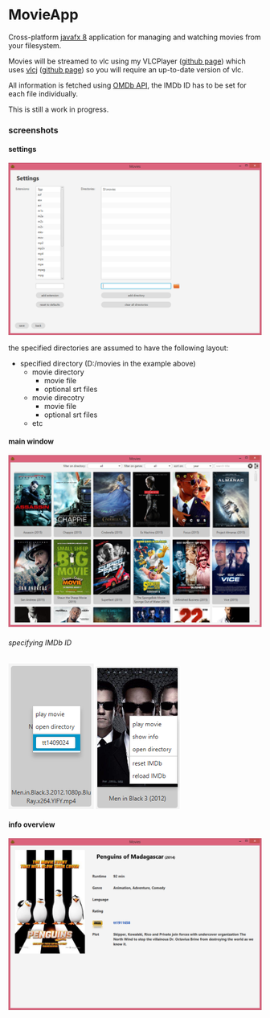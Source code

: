 # MovieApp

Cross-platform [javafx 8](http://docs.oracle.com/javase/8/javafx/get-started-tutorial/jfx-overview.htm#BABEDDGH) application for managing and watching movies from your filesystem.

Movies will be streamed to vlc using my VLCPlayer ([github page](https://github.com/kkriske/VLCPlayer)) which uses [vlcj](http://capricasoftware.co.uk/#/projects/vlcj) ([github page](https://github.com/caprica/vlcj)) so you will require an up-to-date version of vlc.

All information is fetched using [OMDb API](http://www.omdbapi.com/), the IMDb ID has to be set for each file individually.

This is still a work in progress.

### screenshots

#### settings
![settings](screenshots/settings.png)

the specified directories are assumed to have the following layout:

* specified directory (D:/movies in the example above)
  * movie directory
    * movie file
    * optional srt files
  * movie direcotry
    * movie file
    * optional srt files
  * etc

#### main window
![main window](screenshots/main.png)

###### specifying IMDb ID
![thumbnail without IMDb ID](screenshots/thumbnail_before.png) ![thumbnail with IMDb ID](screenshots/thumbnail_after.png)

#### info overview
![info overview](screenshots/info.png)
